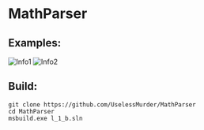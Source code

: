# MathParser

## Examples:

   ![Info1](https://pp.userapi.com/c845216/v845216422/8190f/Vy17YwzSsgY.jpg)
   ![Info2](https://pp.userapi.com/c845216/v845216422/81923/bgcSpEOzaZw.jpg)

## Build:

    git clone https://github.com/UselessMurder/MathParser
    cd MathParser
    msbuild.exe l_1_b.sln
    
